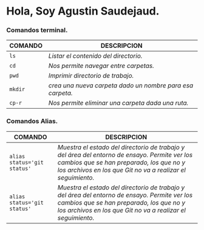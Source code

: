 # Hola, Soy Agustin Saudejaud.


### Comandos terminal.
| COMANDO  | DESCRIPCION |
|---|---|
| `ls` | *Listar el contenido del directorio.* |
| `cd` | *Nos permite navegar entre carpetas.* |
| `pwd` | *Imprimir directorio de trabajo.* |
| `mkdir` | *crea una nueva carpeta dado un nombre para esa carpeta.* |
| `cp-r` | *Nos permite eliminar una carpeta dada una ruta.* |

### Comandos Alias.
| COMANDO  | DESCRIPCION |
|---|---|
| `alias status='git status'` | *Muestra el estado del directorio de trabajo y del área del entorno de ensayo. Permite ver los cambios que se han preparado, los que no y los archivos en los que Git no va a realizar el seguimiento.* |
| `alias status='git status'` | *Muestra el estado del directorio de trabajo y del área del entorno de ensayo. Permite ver los cambios que se han preparado, los que no y los archivos en los que Git no va a realizar el seguimiento.* |


